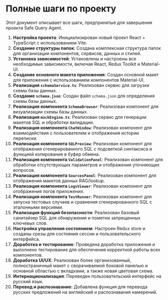 # Полные шаги по проекту

Этот документ описывает все шаги, предпринятые для завершения проекта Safe Query Agent.

1.  **Настройка проекта**: Инициализирован новый проект React + TypeScript с использованием Vite.
2.  **Создание структуры папок**: Создана комплексная структура папок для организации компонентов, сервисов, данных и стилей.
3.  **Установка зависимостей**: Установлены и настроены все необходимые зависимости, включая React, Redux Toolkit и Material-UI.
4.  **Создание основного макета приложения**: Создан основной макет для приложения с использованием компонентов Material-UI.
5.  **Реализация `schemaService.ts`**: Реализован сервис для загрузки схемы базы данных.
6.  **Создание `schema.json`**: Создан файл `schema.json` для определения схемы базы данных.
7.  **Реализация компонента `SchemaBrowser`**: Реализован компонент для визуализации схемы базы данных.
8.  **Реализация `mockEngine.ts`**: Реализован сервис для генерации макетов SQL и обработки валидации.
9.  **Реализация компонента `ChatWindow`**: Реализован компонент для взаимодействия с пользователем и отображения истории переписки.
10. **Реализация компонента `SQLPreview`**: Реализован компонент для отображения сгенерированного SQL с подсветкой синтаксиса и функцией копирования в буфер обмена.
11. **Реализация компонента `ValidationPanel`**: Реализован компонент для обработки отсутствующих параметров и отображения уточняющих вопросов.
12. **Реализация компонента `SourcesPanel`**: Реализован компонент для отображения макетов данных RAG/lookup.
13. **Реализация компонента `LogsViewer`**: Реализован компонент для отображения логов приложения.
14. **Реализация компонента `TestRunner`**: Реализован компонент для запуска тестовых случаев и сравнения сгенерированного SQL с эталонными версиями.
15. **Реализация функций безопасности**: Реализован базовый санитайзер SQL для обнаружения и пометки запрещенных ключевых слов.
16. **Настройка управления состоянием**: Настроен Redux store и созданы срезы для состояния сессии и пользовательского интерфейса.
17. **Доработка и тестирование**: Проведена доработка приложения и выполнено тестирование для обеспечения корректной работы всех компонентов.
18. **Доработка UI/UX**: Реализован более организованный, полностраничный макет с сворачиваемой боковой панелью и основной областью с вкладками, а также новая цветовая схема.
19. **Интернационализация**: Переведен пользовательский интерфейс на русский язык.
20. **Перевод и распознавание**: Добавлена функция для перевода русских предложений на английский и распознавания намерений.